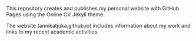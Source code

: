 This repository creates and publishes my personal website with GitHub Pages using the Online CV Jekyll theme.

The website (annikatjuka.github.io) includes information about my work and links to my recent academic activities.